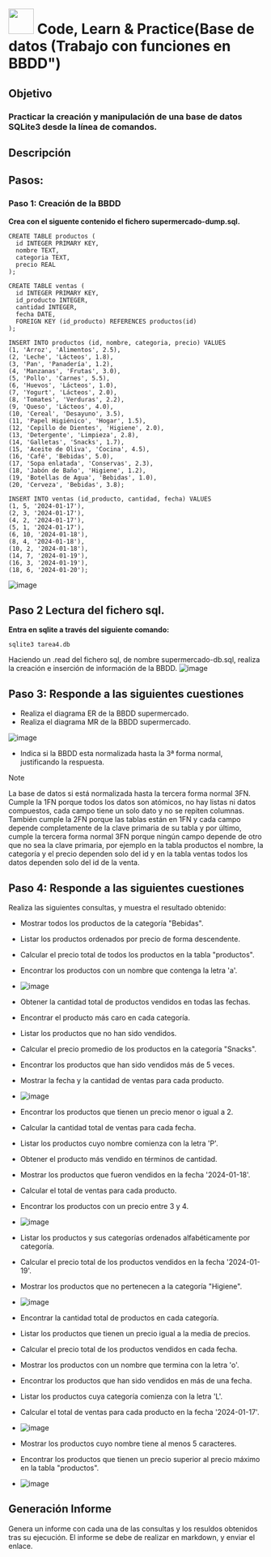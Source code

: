 # <img decoding="async" src="https://github.com/user-attachments/assets/499587a4-f43d-4ef8-ae40-f8b04240c07e" width="50px"/> Code, Learn & Practice(Base de datos (Trabajo con funciones en BBDD")
## Objetivo
### Practicar la creación y manipulación de una base de datos SQLite3 desde la línea de comandos.

## Descripción
## Pasos:
### Paso 1: Creación de la BBDD
**Crea con el siguente contenido el fichero supermercado-dump.sql.**

    CREATE TABLE productos (
      id INTEGER PRIMARY KEY,
      nombre TEXT,
      categoria TEXT,
      precio REAL
    );

    CREATE TABLE ventas (
      id INTEGER PRIMARY KEY,
      id_producto INTEGER,
      cantidad INTEGER,
      fecha DATE,
      FOREIGN KEY (id_producto) REFERENCES productos(id)
    );

    INSERT INTO productos (id, nombre, categoria, precio) VALUES 
    (1, 'Arroz', 'Alimentos', 2.5),
    (2, 'Leche', 'Lácteos', 1.8),
    (3, 'Pan', 'Panadería', 1.2),
    (4, 'Manzanas', 'Frutas', 3.0),
    (5, 'Pollo', 'Carnes', 5.5),
    (6, 'Huevos', 'Lácteos', 1.0),
    (7, 'Yogurt', 'Lácteos', 2.0),
    (8, 'Tomates', 'Verduras', 2.2),
    (9, 'Queso', 'Lácteos', 4.0),
    (10, 'Cereal', 'Desayuno', 3.5),
    (11, 'Papel Higiénico', 'Hogar', 1.5),
    (12, 'Cepillo de Dientes', 'Higiene', 2.0),
    (13, 'Detergente', 'Limpieza', 2.8),
    (14, 'Galletas', 'Snacks', 1.7),
    (15, 'Aceite de Oliva', 'Cocina', 4.5),
    (16, 'Café', 'Bebidas', 5.0),
    (17, 'Sopa enlatada', 'Conservas', 2.3),
    (18, 'Jabón de Baño', 'Higiene', 1.2),
    (19, 'Botellas de Agua', 'Bebidas', 1.0),
    (20, 'Cerveza', 'Bebidas', 3.8);

    INSERT INTO ventas (id_producto, cantidad, fecha) VALUES 
    (1, 5, '2024-01-17'),
    (2, 3, '2024-01-17'),
    (4, 2, '2024-01-17'),
    (5, 1, '2024-01-17'),
    (6, 10, '2024-01-18'),
    (8, 4, '2024-01-18'),
    (10, 2, '2024-01-18'),
    (14, 7, '2024-01-19'),
    (16, 3, '2024-01-19'),
    (18, 6, '2024-01-20');
 ![image](https://github.com/user-attachments/assets/a24e6c1a-a5fa-4ca8-8f9c-98f7a15d4b0f)

## Paso 2 Lectura del fichero sql.
**Entra en sqlite a través del siguiente comando:**

    sqlite3 tarea4.db  

Haciendo un .read del fichero sql, de nombre supermercado-db.sql, realiza la creación e inserción de información de la BBDD.
![image](https://github.com/user-attachments/assets/092b1994-087b-4d17-825e-e50ef8e0b76b)

## Paso 3: Responde a las siguientes cuestiones
- Realiza el diagrama ER de la BBDD supermercado.
- Realiza el diagrama MR de la BBDD supermercado.
  
![image](https://github.com/user-attachments/assets/91df905e-b79b-4b48-acfb-76be8a78b967)

- Indica si la BBDD esta normalizada hasta la 3ª forma normal, justificando la respuesta.
> [!NOTE]
>La base de datos si está normalizada hasta la tercera forma normal 3FN. Cumple la 1FN porque todos los datos son atómicos, no hay listas ni datos compuestos, cada campo tiene un solo dato y no se repiten columnas. También cumple la 2FN porque las tablas están en 1FN y cada campo depende completamente de la clave primaria de su tabla y por último, cumple la tercera forma normal 3FN porque ningún campo depende de otro que no sea la clave primaria, por ejemplo en la tabla productos el nombre, la categoría y el precio dependen solo del id y en la tabla ventas todos los datos dependen solo del id de la venta.

## Paso 4: Responde a las siguientes cuestiones
Realiza las siguientes consultas, y muestra el resultado obtenido:

- Mostrar todos los productos de la categoría "Bebidas".
- Listar los productos ordenados por precio de forma descendente.
- Calcular el precio total de todos los productos en la tabla "productos".
- Encontrar los productos con un nombre que contenga la letra 'a'.
- ![image](https://github.com/user-attachments/assets/48013880-015d-405f-9f76-6306f84e626d)

- Obtener la cantidad total de productos vendidos en todas las fechas.
- Encontrar el producto más caro en cada categoría.
- Listar los productos que no han sido vendidos.
- Calcular el precio promedio de los productos en la categoría "Snacks".
- Encontrar los productos que han sido vendidos más de 5 veces.
- Mostrar la fecha y la cantidad de ventas para cada producto.
- ![image](https://github.com/user-attachments/assets/f5d6b697-e170-4b23-8d8a-b687076c12b3)

- Encontrar los productos que tienen un precio menor o igual a 2.
- Calcular la cantidad total de ventas para cada fecha.
- Listar los productos cuyo nombre comienza con la letra 'P'.
- Obtener el producto más vendido en términos de cantidad.
- Mostrar los productos que fueron vendidos en la fecha '2024-01-18'.
- Calcular el total de ventas para cada producto.
- Encontrar los productos con un precio entre 3 y 4.
- ![image](https://github.com/user-attachments/assets/65d2b153-89ad-4f47-a217-4a3f664daada)

- Listar los productos y sus categorías ordenados alfabéticamente por categoría.
- Calcular el precio total de los productos vendidos en la fecha '2024-01-19'.
- Mostrar los productos que no pertenecen a la categoría "Higiene".
- ![image](https://github.com/user-attachments/assets/527f2c8f-d1f1-4518-b2e9-ef53bad5cafe)

- Encontrar la cantidad total de productos en cada categoría.
- Listar los productos que tienen un precio igual a la media de precios.
- Calcular el precio total de los productos vendidos en cada fecha.
- Mostrar los productos con un nombre que termina con la letra 'o'.
- Encontrar los productos que han sido vendidos en más de una fecha.
- Listar los productos cuya categoría comienza con la letra 'L'.
- Calcular el total de ventas para cada producto en la fecha '2024-01-17'.
- ![image](https://github.com/user-attachments/assets/47f3f392-4c16-4ab2-9b5f-284421a16a8e)

- Mostrar los productos cuyo nombre tiene al menos 5 caracteres.
- Encontrar los productos que tienen un precio superior al precio máximo en la tabla "productos".
- ![image](https://github.com/user-attachments/assets/f871ea24-e287-4b7a-82d5-aac24a829110)

 
## Generación Informe
Genera un informe con cada una de las consultas y los resuldos obtenidos tras su ejecución. El informe se debe de realizar en markdown, y enviar el enlace.
